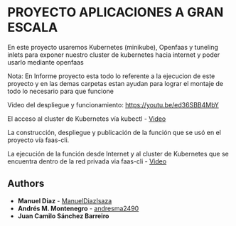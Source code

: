 # PROYECTO APLICACIONES A GRAN ESCALA
En este proyecto usaremos Kubernetes (minikube), Openfaas y tuneling inlets para exponer nuestro cluster de kubernetes hacia internet y poder usarlo mediante openfaas

Nota: En Informe proyecto esta todo lo referente a la ejecucion de este proyecto y en las demas carpetas estan ayudan para lograr el montaje de todo lo necesario para que funcione

Video del despliegue y funcionamiento: https://youtu.be/ed36SBB4MbY

El acceso al cluster de Kubernetes vía kubectl - [Video](https://asciinema.org/a/fzp9srsv3DP6YxLt9KVNfnNK1)

La construcción, despliegue y publicación de la función que se usó en el proyecto vía faas-cli.

La ejecución de la función desde Internet y al cluster de Kubernetes que se encuentra dentro de la red privada via faas-cli - [Video](https://asciinema.org/a/b8GebCDTCSMBxC3w4fKjafIz3)

## Authors
* **Manuel Diaz** - [ManuelDiazIsaza](https://github.com/ManuelDiazIsaza)
* **Andrés M. Montenegro** - [andresma2490](https://github.com/andresma2490)
* **Juan Camilo Sánchez Barreiro**

